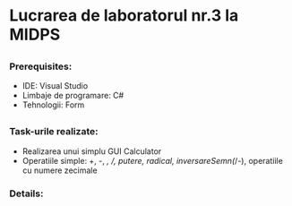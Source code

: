 # **Lucrarea de laboratorul nr.3 la MIDPS**

##

### **Prerequisites:**

 * IDE: Visual Studio
 * Limbaje de programare: C#
 * Tehnologii: Form
 
##

### **Task-urile realizate:**
 
 * Realizarea unui simplu GUI Calculator
 * Operatiile simple: +, -, *, /, putere, radical, inversareSemn(*/-), operatiile cu numere zecimale


### **Details:**	